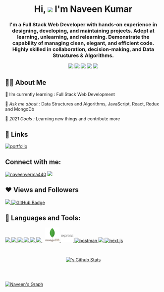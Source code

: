 <h1 align="center">Hi, <img src="https://raw.githubusercontent.com/MartinHeinz/MartinHeinz/master/wave.gif" width="30px"> I'm Naveen Kumar</h1>
<h3 align="center">I'm a Full Stack Web Developer with hands-on experience in designing, developing, and maintaining projects. Adept at learning, unlearning, and relearning. Demonstrate the capability of managing clean, elegant, and efficient code. Highly skilled in collaboration, decision-making, and Data Structures & Algorithms.</h3>

<p align= "center">

<img src="https://img.shields.io/badge/JS-Javascript-red"/>
<img src="https://img.shields.io/badge/React-React-blue"/>
<img src="https://img.shields.io/badge/Node-node-green"/>
<img src="https://img.shields.io/badge/express-Express-blueviolet"/>
<img src="https://img.shields.io/badge/Mongodb-mongodb-brightgreen"/>
</p>

## 🙋‍♂️ About Me
<!-- <p align= "center">
<img width="50px" src="https://pbs.twimg.com/profile_images/1390132006516822016/ZILrvvTo_400x400.jpg" alt="img"/>
</p> -->
🌱 I’m currently learning :  Full Stack Web Development

💬 *Ask me about :* Data Structures and Algorithms, JavaScript, React, Redux and MongoDb

🥅 *2021 Goals :* Learning new things and contribute more  

## 🔗 Links
[![portfolio](https://img.shields.io/badge/my_portfolio-000?style=for-the-badge&logo=ko-fi&logoColor=white)](https://naveen-kumar-verma.vercel.app/)

## Connect with me:
<span align="left">
  <a href="https://www.linkedin.com/in/naveen-kumar-16ba9518b/" target="blank"><img  src="https://img.shields.io/badge/LinkedIn-0077B5?style=for-the-badge&logo=linkedin&logoColor=white" alt="naveenverma440" /></a>
  <a href="mailto:Naveenverma440@gmail.com" >
    <img src="https://img.shields.io/badge/Gmail-D14836?style=for-the-badge&logo=gmail&logoColor=white">
  </a>
<!--  https://img.shields.io/badge/Gmail-D14836?style=for-the-badge&logo=gmail&logoColor=white -->
</span>


</div>

## ❤ Views and Followers
<a href="https://github.com/Naveenverma440/github-profile-views-counter">
    <img src="https://komarev.com/ghpvc/?username=Naveenverma440">
</a>
<a href="https://github.com/Naveenverma440?tab=followers"><img src="https://img.shields.io/github/followers/Naveenverma440?label=Followers&style=social" alt="GitHub Badge"></a>


## 🚀 Languages and Tools:
<p align="left">
    <a href="https://www.w3.org/html/" target="_blank"> <img src="https://img.icons8.com/color/48/000000/html-5.png"/> </a>
    <a href="https://www.w3schools.com/css/" target="_blank"> <img src="https://img.icons8.com/color/48/000000/css3.png"/> </a>
    <a href="https://developer.mozilla.org/en-US/docs/Web/JavaScript" target="_blank"> <img src="https://img.icons8.com/color/48/000000/javascript.png"/> </a>
    <a href="https://reactjs.org/" target="_blank"> <img src="https://img.icons8.com/color/48/000000/react-native.png"/> </a>
    <a href="https://redux.js.org" target="_blank"> <img src="https://img.icons8.com/color/48/000000/redux.png"/> </a>    
    <a style="padding-right:8px;" href="https://nodejs.org" target="_blank"> <img src="https://img.icons8.com/color/48/000000/nodejs.png"/> </a>
     <a href="https://www.mongodb.com/" target="_blank"> <img src="https://raw.githubusercontent.com/devicons/devicon/master/icons/mongodb/mongodb-original-wordmark.svg" alt="mongodb" width="48" height="48"/> </a>
     <a href="https://expressjs.com" target="_blank"> <img src="https://raw.githubusercontent.com/devicons/devicon/master/icons/express/express-original-wordmark.svg" alt="express" width="40" height="40"/> </a>
     <a href="https://postman.com" target="_blank"> <img src="https://www.vectorlogo.zone/logos/getpostman/getpostman-icon.svg" alt="postman" width="45" height="45"/> </a>
    <a href="https://git-scm.com/" target="_blank"> <img src="https://img.icons8.com/color/48/000000/git.png"/> </a>
      <a href="https://nextjs.org/" target="_blank"> <img src="https://cdn.worldvectorlogo.com/logos/next.svg" alt="next.js" width="40" height="40"/> </a>  
</p>
<br/>
 
  <p align="center">
    <a href="https://github.com/Naveenverma440/github-readme-stats"><img alt="'s Github Stats" src="https://github-readme-stats.vercel.app/api?username=Naveenverma440&show_icons=true&count_private=true&theme=react&hide_border=true&bg_color=0D1117" /></a>
    </p>
     
<!--   <p align="center">
    <img src="https://github-readme-stats.vercel.app/api/top-langs/?username=Naveenverma440&theme=react&hide_border=true&bg_color=0D1117" height="260px" width="33.25%"/>
    </p>
  
  <br/> -->
<!--   <b>Note:</b> Top languages is only a metric of the languages my public code consists of and doesn't reflect experience or skill level. -->

<br/>
<br/>

<a href="https://github.com/Naveenverma440/github-readme-activity-graph"><img alt="Naveen's Graph" src="https://activity-graph.herokuapp.com/graph?username=Naveenverma440&bg_color=0D1117&color=5BCDEC&line=5BCDEC&point=FFFFFF&hide_border=true" /></a>

<br/>


